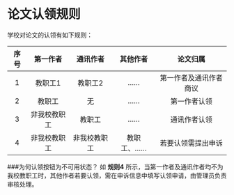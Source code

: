 # 论文认领规则

学校对论文的认领有如下规则：

| 序号 | 第一作者 | 通讯作者 | 其他作者 | 论文归属 |
|:--: | :--: | :--: | :--: | :--: |
| 1 | 教职工1 | 教职工2 | …… | 第一作者及通讯作者商议 |
| 2 | 教职工 | 无 | …… | 第一作者认领 |
| 3 | 非我校教职工 | 教职工 | …… | 通讯作者认领 |
| 4 | 非我校教职工 | 非我校教职工 | 教职工、…… | 若要认领需提出申诉 |

###为何认领按钮为不可用状态？
如 **规则4** 所示，当第一作者及通讯作者均不为我校教职工时，其他作者若要认领，需在申诉信息中填写认领申请，由管理员负责审核处理。